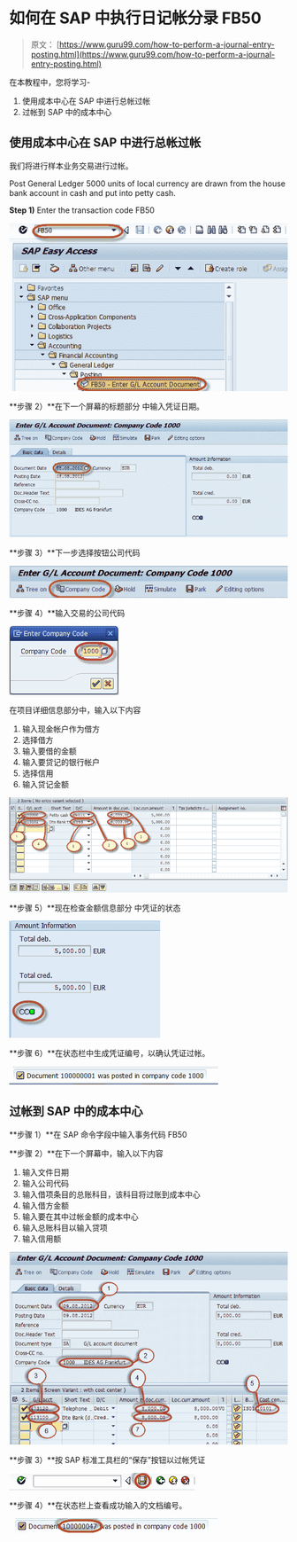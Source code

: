 # 如何在 SAP 中执行日记帐分录 FB50

> 原文： [https://www.guru99.com/how-to-perform-a-journal-entry-posting.html](https://www.guru99.com/how-to-perform-a-journal-entry-posting.html)

在本教程中，您将学习-

1.  使用成本中心在 SAP 中进行总帐过帐
2.  过帐到 SAP 中的成本中心

## 使用成本中心在 SAP 中进行总帐过帐

我们将进行样本业务交易进行过帐。

Post General Ledger 5000 units of local currency are drawn from the house bank account in cash and put into petty cash.

**Step 1)** Enter the transaction code FB50

![How to perform a Journal Entry Posting FB50 in SAP](img/5857c03e1ed94ee1d2907ebed7b766a7.png)

**步骤 2）**在下一个屏幕的标题部分
中输入凭证日期。

![How to perform a Journal Entry Posting FB50 in SAP](img/e2659108b3cb57174f4838e14ca575b2.png)

**步骤 3）**下一步选择按钮公司代码

![How to perform a Journal Entry Posting FB50 in SAP](img/c7cb81200b4417486c41a9241cabc6ce.png)

**步骤 4）**输入交易的公司代码

![How to perform a Journal Entry Posting FB50 in SAP](img/388bf215544a665971f5748da9f5562d.png)

在项目详细信息部分中，输入以下内容

1.  输入现金帐户作为借方
2.  选择借方
3.  输入要借的金额
4.  输入要贷记的银行帐户
5.  选择信用
6.  输入贷记金额

![How to perform a Journal Entry Posting FB50 in SAP](img/9dc7d1238c289d15e8030a3f2fffbd84.png)

**步骤 5）**现在检查金额信息部分
中凭证的状态

![How to perform a Journal Entry Posting FB50 in SAP](img/b28e71d3b30967cddadb6ba2dda661d8.png)

**步骤 6）**在状态栏中生成凭证编号，以确认凭证过帐。

![How to perform a Journal Entry Posting FB50 in SAP](img/aea791bdf34f742b971b5914b3f63284.png)

## 过帐到 SAP 中的成本中心

**步骤 1）**在 SAP 命令字段中输入事务代码 FB50

**步骤 2）**在下一个屏幕中，输入以下内容

1.  输入文件日期
2.  输入公司代码
3.  输入借项条目的总账科目，该科目将过账到成本中心
4.  输入借方金额
5.  输入要在其中过帐金额的成本中心
6.  输入总账科目以输入贷项
7.  输入信用额

![How to perform a Journal Entry Posting FB50 in SAP](img/f5bb1e37f84aadd0470899da9f4050a3.png)

**步骤 3）**按 SAP 标准工具栏的“保存”按钮以过帐凭证

![How to perform a Journal Entry Posting FB50 in SAP](img/d53d6a0dd9422f7df7a658ed875525a1.png)

**步骤 4）**在状态栏上查看成功输入的文档编号。

![How to perform a Journal Entry Posting FB50 in SAP](img/d4ebb21c714eaaf1ce5790427fe708f8.png)